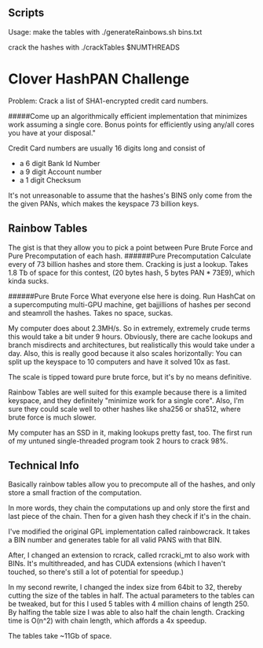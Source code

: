 Scripts
-----
Usage:
make the tables with
./generateRainbows.sh bins.txt

crack the hashes with
./crackTables $NUMTHREADS

Clover HashPAN Challenge
========================
Problem: Crack a list of SHA1-encrypted credit card numbers.


#####Come up an algorithmically efficient implementation that minimizes work assuming a single core. Bonus points for efficiently using any/all cores you have at your disposal."

Credit Card numbers are usually 16 digits long and consist of
* a 6 digit Bank Id Number
* a 9 digit Account number
* a 1 digit Checksum

It's not unreasonable to assume that the hashes's BINS only come from the the given PANs, which makes the keyspace 73 billion keys.

Rainbow Tables
-------------
The gist is that they allow you to pick a point between Pure Brute Force and Pure Precomputation of each hash.
######Pure Precomputation
Calculate every of 73 billion hashes and store them. Cracking is just a lookup. Takes 1.8 Tb of space for this contest, (20 bytes hash, 5 bytes PAN * 73E9), which kinda sucks.

######Pure Brute Force
What everyone else here is doing. Run HashCat on a supercomputing multi-GPU machine, get bajjillions of hashes per second and steamroll the hashes. Takes no space, suckas.

My computer does about 2.3MH/s. So in extremely, extremely crude terms this would take a bit under 9 hours.  Obviously, there are cache lookups and branch misdirects and architectures,
but realistically this would take under a day. Also, this is really good because it also scales horizontally: You can split up the keyspace to 10 computers and have it solved 10x as fast.

The scale is tipped toward pure brute force, but it's by no means definitive.

Rainbow Tables are well suited for this example because there is a limited keyspace, and they definitely "minimize work for a single core".
Also, I'm sure they could scale well to other hashes like sha256 or sha512, where brute force is much slower.

My computer has an SSD in it, making lookups pretty fast, too.
The first run of my untuned single-threaded program took 2 hours to crack 98%.

Technical Info
-----
Basically rainbow tables allow you to precompute all of the hashes, and only store a small fraction of the computation.

In more words, they chain the computations up and only store the first and last piece of the chain. Then for a given hash they check if it's in the chain.

I've modified the original GPL implementation called rainbowcrack. It takes a BIN number and generates table for all valid PANS with that BIN.

After, I changed an extension to rcrack, called rcracki\_mt to also work with BINs. It's multithreaded, and has CUDA extensions (which I haven't touched, so there's still a lot of potential for speedup.)

In my second rewrite, I changed the index size from 64bit to 32, thereby cutting the size of the tables in half. The actual parameters to the tables can be tweaked, but for this I used 5 tables with 4 million chains of length 250. By halfing the table size I was able to also half the chain length. 
Cracking time is O(n^2) with chain length, which affords a 4x speedup.

The tables take ~11Gb of space.
